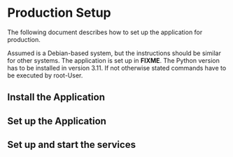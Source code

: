 # Production Setup

The following document describes how to set up the application for production.

Assumed is a Debian-based system, but the instructions should be similar for other systems. The application is set up in **FIXME**. The Python version has to be installed in version 3.11. If not otherwise stated commands have to be executed by root-User.

## Install the Application

## Set up the Application

## Set up and start the services
